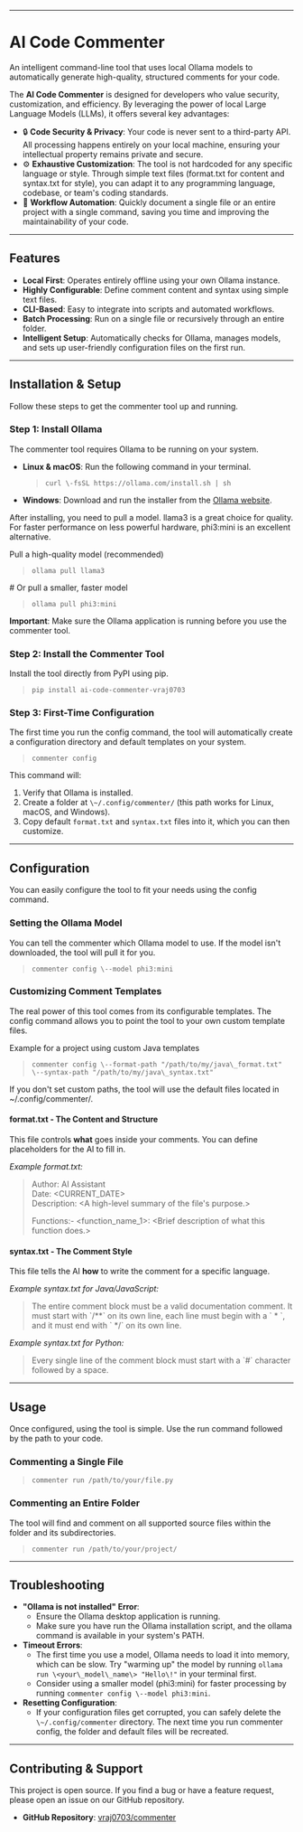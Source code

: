 
---

# **AI Code Commenter**

An intelligent command-line tool that uses local Ollama models to automatically generate high-quality, structured comments for your code.

The **AI Code Commenter** is designed for developers who value security, customization, and efficiency. By leveraging the power of local Large Language Models (LLMs), it offers several key advantages:

* 🔒 **Code Security & Privacy**: Your code is never sent to a third-party API. All processing happens entirely on your local machine, ensuring your intellectual property remains private and secure.
* ⚙️ **Exhaustive Customization**: The tool is not hardcoded for any specific language or style. Through simple text files (format.txt for content and syntax.txt for style), you can adapt it to any programming language, codebase, or team's coding standards.
* 🚀 **Workflow Automation**: Quickly document a single file or an entire project with a single command, saving you time and improving the maintainability of your code.

---

## **Features**

* **Local First**: Operates entirely offline using your own Ollama instance.
* **Highly Configurable**: Define comment content and syntax using simple text files.
* **CLI-Based**: Easy to integrate into scripts and automated workflows.
* **Batch Processing**: Run on a single file or recursively through an entire folder.
* **Intelligent Setup**: Automatically checks for Ollama, manages models, and sets up user-friendly configuration files on the first run.

---

## **Installation & Setup**

Follow these steps to get the commenter tool up and running.

### **Step 1: Install Ollama**

The commenter tool requires Ollama to be running on your system.

* **Linux & macOS**: Run the following command in your terminal.
  > ```curl \-fsSL https://ollama.com/install.sh | sh```

* **Windows**: Download and run the installer from the [Ollama website](https://ollama.com/).

After installing, you need to pull a model. llama3 is a great choice for quality. For faster performance on less powerful hardware, phi3:mini is an excellent alternative.

Pull a high-quality model (recommended)  
>```ollama pull llama3```

\# Or pull a smaller, faster model  
>```ollama pull phi3:mini```

**Important**: Make sure the Ollama application is running before you use the commenter tool.

### **Step 2: Install the Commenter Tool**

Install the tool directly from PyPI using pip.

>```pip install ai-code-commenter-vraj0703```

### **Step 3: First-Time Configuration**

The first time you run the config command, the tool will automatically create a configuration directory and default templates on your system.

>```commenter config```

This command will:

1. Verify that Ollama is installed.
2. Create a folder at ```\~/.config/commenter/``` (this path works for Linux, macOS, and Windows).
3. Copy default ```format.txt``` and ```syntax.txt``` files into it, which you can then customize.

---

## **Configuration**

You can easily configure the tool to fit your needs using the config command.

### **Setting the Ollama Model**

You can tell the commenter which Ollama model to use. If the model isn't downloaded, the tool will pull it for you.

>```commenter config \--model phi3:mini```

### **Customizing Comment Templates**

The real power of this tool comes from its configurable templates. The config command allows you to point the tool to your own custom template files.

Example for a project using custom Java templates 

>```commenter config \--format-path "/path/to/my/java\_format.txt" \--syntax-path "/path/to/my/java\_syntax.txt"```

If you don't set custom paths, the tool will use the default files located in \~/.config/commenter/.

#### format.txt \- The Content and Structure

This file controls **what** goes inside your comments. You can define placeholders for the AI to fill in.

*Example format.txt:*

> Author: AI Assistant  
> Date: \<CURRENT\_DATE\>  
> Description: <A high-level summary of the file's purpose.\>
> 
> Functions:\- \<function\_name\_1\>: \<Brief description of what this function does.\>

#### **syntax.txt \- The Comment Style**

This file tells the AI **how** to write the comment for a specific language.

*Example syntax.txt for Java/JavaScript:*

>The entire comment block must be a valid documentation comment. It must start with \`/\*\*\` on its own line, each line must begin with a \` \* \`, and it must end with \` \*/\` on its own line.

*Example syntax.txt for Python:*

>Every single line of the comment block must start with a \`\#\` character followed by a space.

---

## **Usage**

Once configured, using the tool is simple. Use the run command followed by the path to your code.

### **Commenting a Single File**

> ```commenter run /path/to/your/file.py```

### **Commenting an Entire Folder**

The tool will find and comment on all supported source files within the folder and its subdirectories.

>```commenter run /path/to/your/project/```

---

## **Troubleshooting**

* **"Ollama is not installed" Error**:
    * Ensure the Ollama desktop application is running.
    * Make sure you have run the Ollama installation script, and the ollama command is available in your system's PATH.
* **Timeout Errors**:
    * The first time you use a model, Ollama needs to load it into memory, which can be slow. Try "warming up" the model by running ```ollama run \<your\_model\_name\> "Hello\!"``` in your terminal first.
    * Consider using a smaller model (phi3:mini) for faster processing by running ```commenter config \--model phi3:mini```.
* **Resetting Configuration**:
    * If your configuration files get corrupted, you can safely delete the ```\~/.config/commenter``` directory. The next time you run commenter config, the folder and default files will be recreated.

---

## **Contributing & Support**

This project is open source. If you find a bug or have a feature request, please open an issue on our GitHub repository.

* **GitHub Repository**: [vraj0703/commenter](https://github.com/vraj0703/commenter)